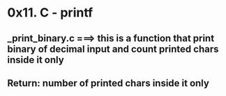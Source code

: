 # 0x11. C - printf
## _print_binary.c ===> this is a function that print binary of decimal input and count printed chars inside it only
## Return: number of printed chars inside it only
